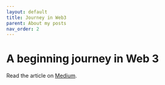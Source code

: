```yaml
---
layout: default
title: Journey in Web3
parent: About my posts
nav_order: 2
---
```


# A beginning journey in Web 3

Read the article on [Medium](https://medium.com/@__initial__/a-beginning-journey-in-web3-79a0bc169cd).